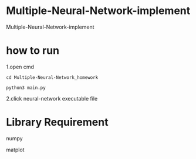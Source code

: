 # Multiple-Neural-Network-implement
Multiple-Neural-Network-implement

# how to run 
1.open cmd
```
cd Multiple-Neural-Network_homework
```
```
python3 main.py
```
2.click neural-network executable file

# Library Requirement

numpy

matplot
